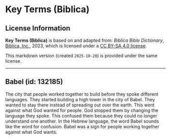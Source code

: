 # Key Terms (Biblica)

## License Information

**Key Terms (Biblica)** is based on and adapted from: _Biblica Bible Dictionary_, [Biblica, Inc.](https://www.biblica.com/), 2023, which is licensed under a [CC BY-SA 4.0 license](https://creativecommons.org/licenses/by-sa/4.0/legalcode.en).

This markdown version (created `2025-10-20`) is provided under the same license.



--------------------------------

## Babel (id: 132185)

The city that people worked together to build before they spoke different languages. They started building a high tower in the city of Babel. They wanted to stay there instead of spreading out over the earth. This went against what God wanted for people. God stopped them by changing the language they spoke. This confused them because they could no longer understand one another. In the Hebrew language, the word Babel sounds like the word for confusion. Babel was a sign for people working together against what God wants.


